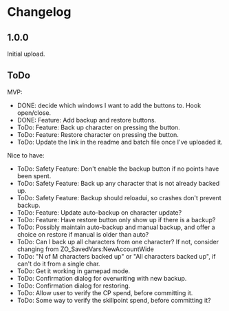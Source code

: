 Changelog
=========


1.0.0
-----
Initial upload.


ToDo
----
MVP:
* DONE: decide which windows I want to add the buttons to. Hook open/close.
* DONE: Feature: Add backup and restore buttons.
* ToDo: Feature: Back up character on pressing the button.
* ToDo: Feature: Restore character on pressing the button.
* ToDo: Update the link in the readme and batch file once I've uploaded it.

Nice to have:
* ToDo: Safety Feature: Don't enable the backup button if no points have been spent.
* ToDo: Safety Feature: Back up any character that is not already backed up.
* ToDo: Safety Feature: Backup should reloadui, so crashes don't prevent backup. 
* ToDo: Feature: Update auto-backup on character update?
* ToDo: Feature: Have restore button only show up if there is a backup?
* ToDo: Possibly maintain auto-backup and manual backup, and offer a choice on restore if manual is older than auto?
* ToDo: Can I back up all characters from one character? If not, consider changing from ZO_SavedVars:NewAccountWide 
* ToDo: "N of M characters backed up" or "All characters backed up", if can't do it from a single char.
* ToDo: Get it working in gamepad mode.
* ToDo: Confirmation dialog for overwriting with new backup.
* ToDo: Confirmation dialog for restoring.
* ToDo: Allow user to verify the CP spend, before committing it.
* ToDo: Some way to verify the skillpoint spend, before committing it?

